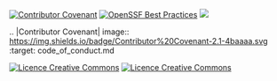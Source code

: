 [![Contributor Covenant](https://img.shields.io/badge/Contributor%20Covenant-2.1-4baaaa.svg)](code_of_conduct.md)
[![OpenSSF Best Practices](https://bestpractices.coreinfrastructure.org/projects/6950/badge)](https://bestpractices.coreinfrastructure.org/projects/6950)
<a href="https://bestpractices.coreinfrastructure.org/projects/6950"><img src="https://bestpractices.coreinfrastructure.org/projects/6950/badge"></a>

.. |Contributor Covenant| image:: https://img.shields.io/badge/Contributor%20Covenant-2.1-4baaaa.svg :target: code_of_conduct.md

<a rel="license" href="http://creativecommons.org/licenses/by-nc-sa/4.0/"><img alt="Licence Creative Commons" style="border-width:0" src="https://i.creativecommons.org/l/by-nc-sa/4.0/80x15.png" /></a>
<a rel="license" href="http://creativecommons.org/licenses/by-nc-sa/4.0/"><img alt="Licence Creative Commons" style="border-width:0" src="https://i.creativecommons.org/l/by-nc-sa/4.0/88x31.png" /></a>
